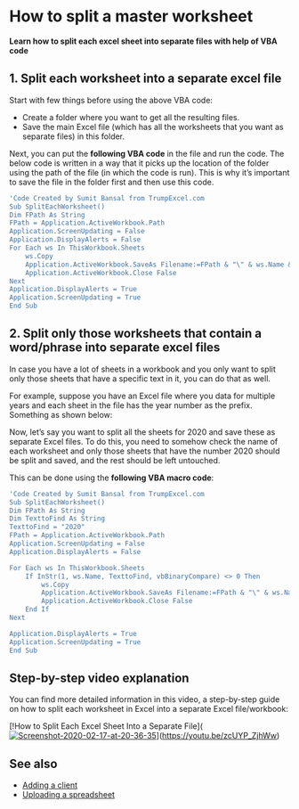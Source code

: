 # How to split a master worksheet  

**Learn how to split each excel sheet into separate files with help of VBA code**



## 1. Split each worksheet into a separate excel file 

Start with few things before using the above VBA code:
- Create a folder where you want to get all the resulting files.
- Save the main Excel file (which has all the worksheets that you want as separate files) in this folder.

Next, you can put the **following VBA code** in the file and run the code. The below code is written in a way that it picks up the location of the folder using the path of the file (in which the code is run). This is why it’s important to save the file in the folder first and then use this code.

```bash
'Code Created by Sumit Bansal from TrumpExcel.com
Sub SplitEachWorksheet()
Dim FPath As String
FPath = Application.ActiveWorkbook.Path
Application.ScreenUpdating = False
Application.DisplayAlerts = False
For Each ws In ThisWorkbook.Sheets
    ws.Copy
    Application.ActiveWorkbook.SaveAs Filename:=FPath & "\" & ws.Name & ".xlsx"
    Application.ActiveWorkbook.Close False
Next
Application.DisplayAlerts = True
Application.ScreenUpdating = True
End Sub
```


## 2. Split only those worksheets that contain a word/phrase into separate excel files

In case you have a lot of sheets in a workbook and you only want to split only those sheets that have a specific text in it, you can do that as well.

For example, suppose you have an Excel file where you data for multiple years and each sheet in the file has the year number as the prefix. Something as shown below:

Now, let’s say you want to split all the sheets for 2020 and save these as separate Excel files. To do this, you need to somehow check the name of each worksheet and only those sheets that have the number 2020 should be split and saved, and the rest should be left untouched.

This can be done using the **following VBA macro code**:

```bash
'Code Created by Sumit Bansal from TrumpExcel.com
Sub SplitEachWorksheet()
Dim FPath As String
Dim TexttoFind As String
TexttoFind = "2020"
FPath = Application.ActiveWorkbook.Path
Application.ScreenUpdating = False
Application.DisplayAlerts = False

For Each ws In ThisWorkbook.Sheets
    If InStr(1, ws.Name, TexttoFind, vbBinaryCompare) <> 0 Then
        ws.Copy
        Application.ActiveWorkbook.SaveAs Filename:=FPath & "\" & ws.Name & ".xlsx"
        Application.ActiveWorkbook.Close False
    End If
Next

Application.DisplayAlerts = True
Application.ScreenUpdating = True
End Sub
```


## Step-by-step video explanation

You can find more detailed information in this video, a step-by-step guide on how to split each worksheet in Excel into a separate Excel file/workbook:


[!How to Split Each Excel Sheet Into a Separate File](<a href="https://ibb.co/9ZLKyBB"><img src="https://i.ibb.co/nPvdQ44/Screenshot-2020-02-17-at-20-36-35.png" alt="Screenshot-2020-02-17-at-20-36-35" border="0"></a>](https://youtu.be/zcUYP_ZjhWw)

## See also

- [Adding a client]()
- [Uploading a spreadsheet]()

